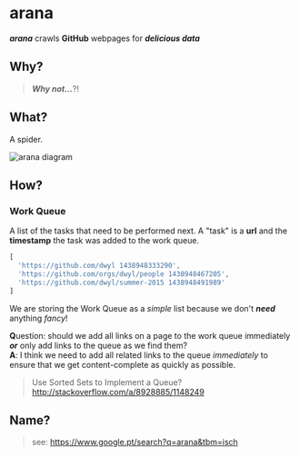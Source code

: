 # arana

***arana*** crawls **GitHub** webpages for ***delicious data***

## Why?

> ***Why not...***?!

## What?

A spider.

![arana diagram](http://i.imgur.com/vSVXlku.jpg)

## How?

### Work Queue

A list of the tasks that need to be performed next.
A "task" is a **url** and the **timestamp** the task was added to the work queue.

```js
[
  'https://github.com/dwyl 1438948333290',
  'https://github.com/orgs/dwyl/people 1438948467205',
  'https://github.com/dwyl/summer-2015 1438948491989'
]
```

We are storing the Work Queue as a *simple* list because we don't ***need***
anything *fancy*!



**Q**uestion: should we add all links on a page to the work queue immediately
***or*** only add links to the queue as we find them?  
**A**: I think we need to add all related links to the queue *immediately*
to ensure that we get content-complete as quickly as possible.

> Use Sorted Sets to Implement a Queue?
http://stackoverflow.com/a/8928885/1148249


## Name?

> see: https://www.google.pt/search?q=arana&tbm=isch
